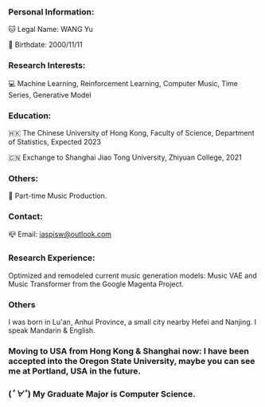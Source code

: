 ### Personal Information:

🐱 Legal Name: WANG Yu

🎂 Birthdate: 2000/11/11

### Research Interests:
💻 Machine Learning, Reinforcement Learning, Computer Music, Time Series, Generative Model

### Education:
🇭🇰 The Chinese University of Hong Kong, Faculty of Science, Department of Statistics, Expected 2023

🇨🇳 Exchange to Shanghai Jiao Tong University, Zhiyuan College, 2021

### Others:
🎵 Part-time Music Production. 

### Contact:
📪 Email: iaspisw@outlook.com

### Research Experience:
Optimized and remodeled current music generation models: Music VAE and Music Transformer from the Google Magenta Project.

### Others

I was born in Lu'an, Anhui Province, a small city nearby Hefei and Nanjing. I speak Mandarin & English.

### Moving to USA from Hong Kong & Shanghai now: I have been accepted into the Oregon State University, maybe you can see me at Portland, USA in the future. 
### (*ﾟ∀ﾟ*) My Graduate Major is Computer Science.
